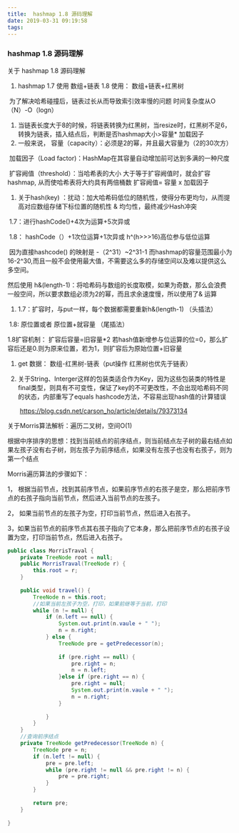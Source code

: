 ```yaml
---
title:  hashmap 1.8 源码理解
date: 2019-03-31 09:19:58
tags:
---
```


###  hashmap 1.8 源码理解

<!--more-->

关于 hashmap 1.8 源码理解

1. hashmap 1.7 使用 数组+链表     1.8 使用： 数组+链表+红黑树

​       为了解决哈希碰撞后，链表过长从而导致索引效率慢的问题 时间复杂度从O（N）-O（logn）

1. 当链表长度大于8的时候，将链表转换为红黑树，当resize时，红黑树不足6，转换为链表，插入结点后，判断是否hashmap大小>容量* 加载因子
2. 一般来说， 容量（capacity）：必须是2的幂，并且最大容量为（2的30次方）

​      加载因子（Load factor)：HashMap在其容量自动增加前可达到多满的一种尺度

​     扩容阙值（threshold）：当哈希表的大小 大于等于扩容阙值时，就会扩容hashmap, 从而使哈希表将大约具有两倍桶数   扩容阙值= 容量 x 加载因子

1. 关于hash(key)  ：扰动：加大哈希码低位的随机性，使得分布更均匀，从而提高对应数组存储下标位置的随机性 & 均匀性，最终减少Hash冲突

​    1.7：进行hashCode()+4次为运算+5次异或

​    1.8： hashCode（）+1次位运算+1次异或    h^(h>>>16)高位参与低位运算

​      因为直接hashcode() 的映射是 -（2^31）~2^31-1 而hashmap的容量范围最小为16-2^30,而且一般不会使用最大值，不需要这么多的存储空间以及难以提供这么多空间。

然后使用 h&(length-1)：将哈希码与数组的长度取模，如果为奇数，那么会浪费一般空间，所以要求数组必须为2的幂，而且求余速度慢，所以使用了& 运算

1. 1.7：扩容时，与put一样，每个数据都需要重新h&(length-1)  （头插法）

​      1.8:  原位置或者 原位置+就容量    （尾插法）

 1.8扩容机制： 扩容后容量=旧容量*2  若hash值新增参与位运算的位=0，那么扩容后还是0.则为原来位置，若为1，则扩容后为原始位置+旧容量

1. get 数据： 数组-红黑树-链表（put操作 红黑树也优先于链表）

2. 关于String、Interger这样的包装类适合作为Key，因为这些包装类的特性是final类型，则具有不可变性，保证了key的不可更改性，不会出现哈希码不同的状态，内部重写了equals  hashcode方法，不容易出现hash值的计算错误

   ​    https://blog.csdn.net/carson_ho/article/details/79373134







关于Morris算法解析：遍历二叉树，空间O(1)

根据中序排序的思想：找到当前结点的前序结点，则当前结点左子树的最右结点如果左孩子没有右子树，则左孩子为前序结点，如果没有左孩子也没有右孩子，则为第一个结点

Morris遍历算法的步骤如下：

1， 根据当前节点，找到其前序节点，如果前序节点的右孩子是空，那么把前序节点的右孩子指向当前节点，然后进入当前节点的左孩子。

2， 如果当前节点的左孩子为空，打印当前节点，然后进入右孩子。

3，如果当前节点的前序节点其右孩子指向了它本身，那么把前序节点的右孩子设置为空，打印当前节点，然后进入右孩子。

```java
public class MorrisTraval {
    private TreeNode root = null;
    public MorrisTraval(TreeNode r) {
        this.root = r;
    }
    
    public void travel() {
        TreeNode n = this.root;
        //如果当前左孩子为空，打印，如果前继等于当前，打印
        while (n != null) {
            if (n.left == null) {
                System.out.print(n.vaule + " ");
                n = n.right;
            } else {
                TreeNode pre = getPredecessor(n);
                
                if (pre.right == null) {
                    pre.right = n;
                    n = n.left;
                }else if (pre.right == n) {
                    pre.right = null;
                    System.out.print(n.vaule + " ");
                    n = n.right;
                }
                
            }
        }
    }
    //查询前序结点
    private TreeNode getPredecessor(TreeNode n) {
        TreeNode pre = n;
        if (n.left != null) {
            pre = pre.left;
            while (pre.right != null && pre.right != n) {
                pre = pre.right;
            }
        }
        
        return pre;
    }
    
}

```



